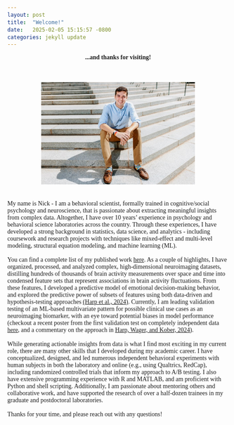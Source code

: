 ```yaml
---
layout: post
title:  "Welcome!"
date:   2025-02-05 15:15:57 -0800
categories: jekyll update
---
```

<body style="font-family: Optima">

<div align="center"><b>...and thanks for visiting!</b></div>
<br>
<br>
<br>
<div align="center"><img src="/images/nick_stairs.jpg" width="350" height="233"></div>
<br>
<br>
My name is Nick - I am a behavioral scientist, formally trained in cognitive/social psychology and neuroscience, that is passionate about extracting meaningful insights from complex data. Altogether, I have over 10 years’ experience in psychology and behavioral science laboratories across the country. Through these experiences, I have developed a strong background in statistics, data science, and analytics - including coursework and research projects with techniques like mixed-effect and multi-level modeling, structural equation modeling, and machine learning (ML). 
<br>
<br>
You can find a complete list of my published work <a href="https://nharp189.github.io/pubs">here</a>. As a couple of highlights, I have organized, processed, and analyzed complex, high-dimensional neuroimaging datasets, distilling hundreds of thousands of brain activity measurements over space and time into condensed feature sets that represent associations in brain activity fluctuations. From these features, I developed a predictive model of emotional decision-making behavior, and explored the predictive power of subsets of features using both data-driven and hypothesis-testing approaches <a href="https://academic.oup.com/cercor/article-abstract/34/3/bhae102/7630566">(Harp et al., 2024)</a>. Currently, I am leading validation testing of an ML-based multivariate pattern for possible clinical use cases as an neuroimaging biomarker, with an eye toward potential biases in model performance (checkout a recent poster from the first validation test on completely independent data <a href="https://nharp189.github.io/recent">here</a>, and a commentary on the approach in <a href="https://link.springer.com/article/10.1007/s00702-024-02766-2">Harp, Wager, and Kober, 2024</a>).  
<br>
<br>
While generating actionable insights from data is what I find most exciting in my current role, there are many other skills that I developed during my academic career. I have conceptualized, designed, and led numerous independent behavioral experiments with human subjects in both the laboratory and online (e.g., using Qualtrics, RedCap), including randomized controlled trials that inform my approach to A/B testing. I also have extensive programming experience with R and MATLAB, and am proficient with Python and shell scripting. Additionally, I am passionate about mentoring others and collaborative work, and have supported the research of over a half-dozen trainees in my graduate and postdoctoral laboratories.
<br>
<br>
Thanks for your time, and please reach out with any questions!
<!-- My area of academic expertise is "affective science," which concerns emotions and feelings.  

#I have used these skills to better understand human behavior in both clinical and general samples, to build predictive models of behavior using patterns of brain activity, and 

# My extensive background in human behavior will strengthen my ability to draw inferences from customer metrics and better characterize their perspectives.
<br>
<br>
-->


